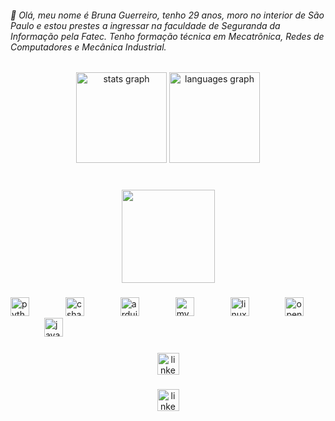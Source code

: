 <h6 align="left">🦾 Olá, meu nome é Bruna Guerreiro, tenho 29 anos, moro no interior de São Paulo e estou prestes a ingressar na faculdade de Seguranda da Informação pela Fatec. Tenho formação técnica em Mecatrônica, Redes de Computadores e Mecânica Industrial.</h6>

###

<div align="center">
  <img src="https://github-readme-stats.vercel.app/api?username=BrunaGuerreiro&hide_title=false&hide_rank=false&show_icons=true&include_all_commits=true&count_private=true&disable_animations=false&theme=aura&locale=en&hide_border=true" height="145" alt="stats graph"  />
  <img src="https://github-readme-stats.vercel.app/api/top-langs?username=BrunaGuerreiro&locale=en&hide_title=false&layout=compact&card_width=320&langs_count=5&theme=aura&hide_border=true" height="145" alt="languages graph"  />
</div>

###

<br clear="both">

<div align="center">
  <img height="149" src="https://i.gifer.com/H0zY.gif"  />
</div>

###

<div align="left">
  <img src="https://cdn.jsdelivr.net/gh/devicons/devicon/icons/python/python-original.svg" height="30" alt="python logo"  />
  <img width="50" />
  <img src="https://cdn.jsdelivr.net/gh/devicons/devicon/icons/csharp/csharp-original.svg" height="30" alt="csharp logo"  />
  <img width="50" />
  <img src="https://cdn.jsdelivr.net/gh/devicons/devicon/icons/arduino/arduino-original.svg" height="30" alt="arduino logo"  />
  <img width="50" />
  <img src="https://cdn.jsdelivr.net/gh/devicons/devicon/icons/mysql/mysql-original.svg" height="30" alt="mysql logo"  />
  <img width="50" />
  <img src="https://cdn.jsdelivr.net/gh/devicons/devicon/icons/linux/linux-original.svg" height="30" alt="linux logo"  />
  <img width="50" />
  <img src="https://cdn.jsdelivr.net/gh/devicons/devicon/icons/openal/openal-original.svg" height="30" alt="openal logo"  />
  <img width="50" />
  <img src="https://cdn.jsdelivr.net/gh/devicons/devicon/icons/java/java-original.svg" height="30" alt="java logo"  />
</div>

###

<div align="center">
  <a href="https://www.linkedin.com/in/bruna-guerreiro-753621339/" target="_blank">
    <img src="https://img.shields.io/static/v1?message=LinkedIn&logo=linkedin&label=&color=0077B5&logoColor=white&labelColor=&style=for-the-badge" height="35" alt="linkedin logo"  />
  </a>
</div>

###

<div align="center">
  <a href="https://www.linkedin.com/in/bruna-guerreiro-753621339/" target="_blank">
    <img src="https://img.shields.io/static/v1?message=LinkedIn&logo=linkedin&label=&color=0077B5&logoColor=white&labelColor=&style=for-the-badge" height="35" alt="linkedin logo"  />
  </a>
</div>

###
